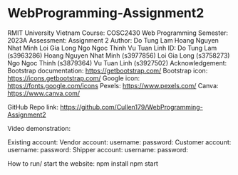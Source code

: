 # WebProgramming-Assignment2

RMIT University Vietnam
Course: COSC2430 Web Programming
Semester: 2023A
Assessment: Assignment 2
Author: Do Tung Lam 
        Hoang Nguyen Nhat Minh
        Loi Gia Long 
        Ngo Ngoc Thinh
        Vu Tuan Linh
ID:     Do Tung Lam (s3963286)
        Hoang Nguyen Nhat Minh (s3977856)
        Loi Gia Long (s3758273)
        Ngo Ngoc Thinh (s3879364)
        Vu Tuan Linh (s3927502)
Acknowledgement: 
Bootstrap documentation: https://getbootstrap.com/ 
Bootstrap icon: https://icons.getbootstrap.com/
Google icon: https://fonts.google.com/icons
Pexels: https://www.pexels.com/
Canva: https://www.canva.com/

GitHub Repo link: https://github.com/Cullen179/WebProgramming-Assignment2

Video demonstration: 

Existing account:
    Vendor account:
        username:
        password:
    Customer account:
        username:
        password:
    Shipper account:
        username:
        password:

How to run/ start the website:
    npm install
    npm start
    